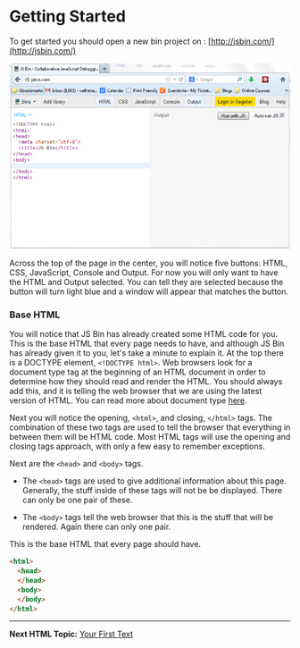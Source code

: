 # Getting Started

To get started you should open a new bin project on : [http://jsbin.com/](http://jsbin.com/)

![JS Bin empty bin](https://raw.githubusercontent.com/TriValleyCoderDojo/beginner-web/master/screenshots/js_bin_start.PNG)

Across the top of the page in the center, you will notice five buttons: HTML, CSS, JavaScript, Console and Output.  For now you will only want to have the HTML and Output selected.  You can tell they are selected because the button will turn light blue and a window will appear that matches the button.  

### Base HTML 

You will notice that JS Bin has already created some HTML code for you.  This is the base HTML that every page needs to have, and although JS Bin has already given it to you, let's take a minute to explain it.  At the top there is a DOCTYPE element, `<!DOCTYPE html>`.  Web browsers look for a document type tag at the beginning of an HTML document in order to determine how they should read and render the HTML. You should always add this, and it is telling the web browser that we are using the latest version of HTML.  You can read more about document type [here](https://developer.mozilla.org/en-US/docs/Web/Guide/HTML/HTML5/Introduction_to_HTML5).

Next you will notice the opening, `<html>`, and closing, `</html>` tags.  The combination of these two tags are used to tell the browser that everything in between them will be HTML code.  Most HTML tags will use the opening and closing tags approach, with only a few easy to remember exceptions.  

Next are the `<head>` and `<body>` tags. 

* The `<head>` tags are used to give additional information about this page.  Generally, the stuff inside of these tags will not be be displayed.  There can only be one pair of these.  

* The `<body>` tags tell the web browser that this is the stuff that will be rendered.  Again there can only one pair. 

This is the base HTML that every page should have. 

```html
<html>
  <head>
  </head>
  <body>
  </body>
</html>
```

----------------------------

**Next HTML Topic:** [Your First Text](https://github.com/TriValleyCoderDojo/beginner-web/tree/master/session1/02-first_text)


